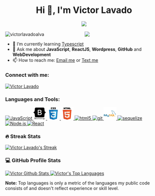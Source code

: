<h1 align="center">Hi 👋, I'm Victor Lavado</h1>
<p align="center">
  <a href="https://github.com/victorlavadoalva">
    <img src="https://readme-typing-svg.demolab.com?font=Fira+Code&pause=1000&color=FFFFFF&center=true&width=500&lines=Fullstack+developer;Mobile+applications+and+Web+applications" /></a>
</p>
<img width="250" align="right" src="https://media.giphy.com/media/bGgsc5mWoryfgKBx1u/giphy.gif"/>
<p align="left">
<img src="https://komarev.com/ghpvc/?username=victorlavadoalva&label=Profile%20views&color=0e75b6&style=flat" alt="victorlavadoalva" />
</p>

- 🌱 I’m currently learning [Typescript](https://www.typescriptlang.org) 
- 💬 Ask me about **JavaScript**, **ReactJS**, **Wordpress**, **GitHub** and **WebDevelopment**
- 📫 How to reach me: [Email me](mailto::victorlavado15@gmail.com) or [Text me](https://wa.me/51958940236)


<h3 align="left">Connect with me:</h3>
<p align="left">

<a href="https://www.linkedin.com/in/victor-lavado/" target="blank"><img align="center" src="https://raw.githubusercontent.com/rahuldkjain/github-profile-readme-generator/master/src/images/icons/Social/linked-in-alt.svg" alt="Victor Lavado" height="40" width="40" /></a>
</p>

<h3 align="left">Languages and Tools:</h3>
  
<p align="left">
<a href="https://javascript.cm/" target="_blank" rel="noreferrer">
<img src="https://upload.wikimedia.org/wikipedia/commons/thumb/7/73/Javascript-736400_960_720.png/640px-Javascript-736400_960_720.png" alt="JavaScript" width="40" height="40"/>
</a>
<a href="https://getbootstrap.com" target="_blank" rel="noreferrer">
<img src="https://raw.githubusercontent.com/devicons/devicon/master/icons/bootstrap/bootstrap-plain-wordmark.svg" alt="bootstrap" width="40" height="40"/>
</a>
<a href="https://www.w3schools.com/css/" target="_blank" rel="noreferrer">
<img src="https://raw.githubusercontent.com/devicons/devicon/master/icons/css3/css3-original-wordmark.svg" alt="css3" width="40" height="40"/>
</a>
<a href="https://www.w3.org/html/" target="_blank" rel="noreferrer">
<img src="https://raw.githubusercontent.com/devicons/devicon/master/icons/html5/html5-original-wordmark.svg" alt="html5" width="40" height="40"/>
</a>
  <a href="https://learn.mongodb.com/" target="_blank" rel="noreferrer">
<img src="https://www.vectorlogo.zone/logos/mongodb/mongodb-ar21.svg" alt="html5" width="40" height="40"/>
</a>
<a href="https://git-scm.com/" target="_blank" rel="noreferrer">
<img src="https://www.vectorlogo.zone/logos/git-scm/git-scm-icon.svg" alt="git" width="40" height="40"/>
</a>
<a href="https://www.mysql.com/" target="_blank" rel="noreferrer">
<img src="https://raw.githubusercontent.com/devicons/devicon/master/icons/mysql/mysql-original-wordmark.svg" alt="mysql" width="40" height="40"/>
</a>
  <a href="https://sequelize.org/" target="_blank" rel="noreferrer">
<img src="https://www.vectorlogo.zone/logos/sequelizejs/sequelizejs-ar21.svg" alt="sequelize" width="40" height="40"/>
</a>
<a href="nodejs.org" target="_blank" rel="noreferrer">
<img src="https://upload.wikimedia.org/wikipedia/commons/thumb/7/7e/Node.js_logo_2015.svg/640px-Node.js_logo_2015.svg.png" alt="Node.js" width="140" height="40"/>
</a>
<a href="react.dev/" target="_blank" rel="noreferrer">
<img src="https://upload.wikimedia.org/wikipedia/commons/thumb/a/a7/React-icon.svg/640px-React-icon.svg.png" alt="React" width="45" height="40"/>
</a>
  
<h3>🔥 Streak Stats</h3>
  <p>
    <a href="https://github.com/victorlavadoalva">
      <img alt="Victor Lavado's Streak" src="https://streak-stats.demolab.com?user=victorlavadoalva&theme=dark"/>
    </a>
  </p>
  
<h3>💻 GitHub Profile Stats</h3>

  <a href="https://github.com/victorlavadoalva">
  <img alt="Victor Github Stats" src="https://denvercoder1-github-readme-stats.vercel.app/api/?username=victorlavadoalva&show_icons=true&include_all_commits=true&count_private=true&theme=react&hide_border=true&bg_color=1F222E&title_color=F85D7F&icon_color=F8D866" height="192px"/>
  </a><a href="https://github.com/victorlavadoalva">
  <img alt="Victor's Top Languages" src="https://denvercoder1-github-readme-stats.vercel.app/api/top-langs/?username=victorlavadoalva&langs_count=8&layout=compact&theme=react&hide_border=true&bg_color=1F222E&title_color=F85D7F&icon_color=F8D866&hide=Jupyter%20Notebook,Roff" height="192px"/>
  </a>
  <br/>
  
 <b>Note:</b> Top languages is only a metric of the languages my public code consists of and doesn't reflect experience or skill level.
  
